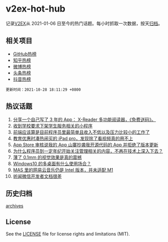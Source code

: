 # v2ex-hot-hub

 记录[V2EX](https://www.v2ex.com/)从 2021-01-06 日至今的热门话题。每小时抓取一次数据，按天[归档](archives)。
 
 ## 相关项目

- [GitHub热榜](https://github.com/lonnyzhang423/github-hot-hub)
- [知乎热榜](https://github.com/lonnyzhang423/zhihu-hot-hub)
- [微博热榜](https://github.com/lonnyzhang423/weibo-hot-hub)
- [头条热榜](https://github.com/lonnyzhang423/toutiao-hot-hub)
- [抖音热榜](https://github.com/lonnyzhang423/douyin-hot-hub)


 `更新时间：2021-10-28 18:11:29 +0800`

## 热议话题

1. [分享一个自己写了 3 年的 App： X-Reader 多功能阅读器，《免费送码》。](https://www.v2ex.com/t/811102)
1. [收到学校要求下架学生服务相关的小程序](https://www.v2ex.com/t/811121)
1. [前端应该算是目前程序员里最简单且收入不低以及压力比较小的工作了](https://www.v2ex.com/t/811122)
1. [教育优惠时凑热闹买的 iPad pro，发现除了看视频真的用不上](https://www.v2ex.com/t/811128)
1. [App Store 审核说我的 App 山寨抄袭我开源代码的 App 并拒绝了版本更新](https://www.v2ex.com/t/811123)
1. [为什么程序员到一定年纪开始关注管理相关的内容，不再在技术上深入下去？](https://www.v2ex.com/t/811237)
1. [薄了 0.1mm 的视觉效果是真的震撼](https://www.v2ex.com/t/811201)
1. [Windows10 的多桌面有什么使用场合？](https://www.v2ex.com/t/811060)
1. [MAS 里的网易云音乐仍是 Intel 版本，并未适配 M1](https://www.v2ex.com/t/811105)
1. [听闻微信开发者文档很差](https://www.v2ex.com/t/811162)

## 历史归档

[archives](archives)

## License

See the [LICENSE](LICENSE) file for license rights and limitations (MIT).

